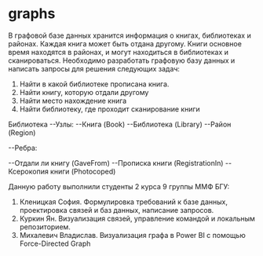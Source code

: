 # graphs

В графовой базе данных хранится информация о книгах, библиотеках и районах. Каждая книга может быть отдана другому. Книги основное время находятся в районах, и могут находиться в библиотеках и сканироваться. 
Необходимо разработать графовую базу данных и написать запросы для решения следующих задач:
1.	Найти в какой библиотеке прописана книга.
2.	Найти книгу, которую отдали другому
3.	Найти место нахождение книга
4.	Найти библиотеку, где проходит сканирование книги

Библиотека
--Узлы: 
--Книга (Book)
--Библиотека (Library)
--Район (Region)

--Ребра:

--Отдали ли книгу (GaveFrom) 
--Прописка книги  (RegistrationIn)
--Ксерокопия книги (Photocoped)

Данную работу выполнили студенты 2 курса 9 группы ММФ БГУ:
1. Кленицкая София. Формулировка требований к базе данных, проектировка связей и баз данных, написание запросов.
2. Куркин Ян. Визуализация связей, управление командой и локальным репозиторием.
3. Михалевич Владислав. Визуализация графа в Power BI с помощью Force-Directed Graph
